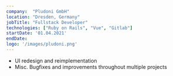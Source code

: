 ```yaml
---
company:  "Pludoni GmbH"
location: "Dresden, Germany"
jobTitle: "Fullstack Developer"
technologies: ["Ruby on Rails", "Vue", "Gitlab"]
startDate: '01.04.2021'
endDate:
logo: '/images/pludoni.png'
---
```


- UI redesign and reimplementation
- Misc. Bugfixes and improvements throughout multiple projects

